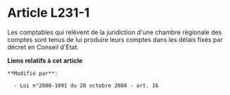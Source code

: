 # Article L231-1

Les comptables qui relèvent de la juridiction d'une chambre régionale des comptes sont tenus de lui produire leurs comptes
dans les délais fixés par décret en Conseil d'Etat.

**Liens relatifs à cet article**

	**Modifié par**:

	  - Loi n°2008-1091 du 28 octobre 2008 - art. 16
